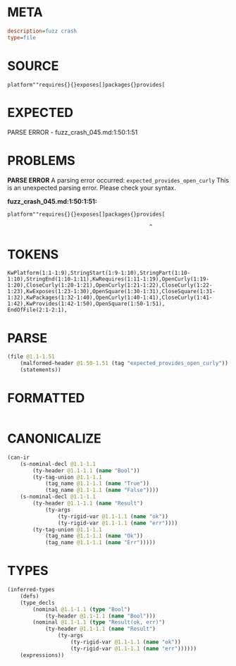 # META
~~~ini
description=fuzz crash
type=file
~~~
# SOURCE
~~~roc
platform""requires{}{}exposes[]packages{}provides[
~~~
# EXPECTED
PARSE ERROR - fuzz_crash_045.md:1:50:1:51
# PROBLEMS
**PARSE ERROR**
A parsing error occurred: `expected_provides_open_curly`
This is an unexpected parsing error. Please check your syntax.

**fuzz_crash_045.md:1:50:1:51:**
```roc
platform""requires{}{}exposes[]packages{}provides[
```
                                                 ^


# TOKENS
~~~zig
KwPlatform(1:1-1:9),StringStart(1:9-1:10),StringPart(1:10-1:10),StringEnd(1:10-1:11),KwRequires(1:11-1:19),OpenCurly(1:19-1:20),CloseCurly(1:20-1:21),OpenCurly(1:21-1:22),CloseCurly(1:22-1:23),KwExposes(1:23-1:30),OpenSquare(1:30-1:31),CloseSquare(1:31-1:32),KwPackages(1:32-1:40),OpenCurly(1:40-1:41),CloseCurly(1:41-1:42),KwProvides(1:42-1:50),OpenSquare(1:50-1:51),
EndOfFile(2:1-2:1),
~~~
# PARSE
~~~clojure
(file @1.1-1.51
	(malformed-header @1.50-1.51 (tag "expected_provides_open_curly"))
	(statements))
~~~
# FORMATTED
~~~roc
~~~
# CANONICALIZE
~~~clojure
(can-ir
	(s-nominal-decl @1.1-1.1
		(ty-header @1.1-1.1 (name "Bool"))
		(ty-tag-union @1.1-1.1
			(tag_name @1.1-1.1 (name "True"))
			(tag_name @1.1-1.1 (name "False"))))
	(s-nominal-decl @1.1-1.1
		(ty-header @1.1-1.1 (name "Result")
			(ty-args
				(ty-rigid-var @1.1-1.1 (name "ok"))
				(ty-rigid-var @1.1-1.1 (name "err"))))
		(ty-tag-union @1.1-1.1
			(tag_name @1.1-1.1 (name "Ok"))
			(tag_name @1.1-1.1 (name "Err")))))
~~~
# TYPES
~~~clojure
(inferred-types
	(defs)
	(type_decls
		(nominal @1.1-1.1 (type "Bool")
			(ty-header @1.1-1.1 (name "Bool")))
		(nominal @1.1-1.1 (type "Result(ok, err)")
			(ty-header @1.1-1.1 (name "Result")
				(ty-args
					(ty-rigid-var @1.1-1.1 (name "ok"))
					(ty-rigid-var @1.1-1.1 (name "err"))))))
	(expressions))
~~~
